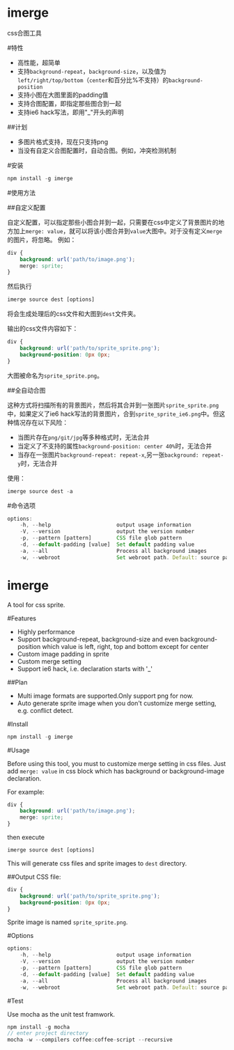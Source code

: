 imerge
======
css合图工具

#特性

* 高性能，超简单
* 支持`background-repeat`，`background-size`，以及值为`left/right/top/bottom`（`center`和百分比%不支持）的`background-position`
* 支持小图在大图里面的padding值
* 支持合图配置，即指定那些图合到一起
* 支持ie6 hack写法，即用"_"开头的声明

##计划

* 多图片格式支持，现在只支持png
* 当没有自定义合图配置时，自动合图。例如，冲突检测机制

#安装

```js
npm install -g imerge
```

#使用方法

##自定义配置

自定义配置，可以指定那些小图合并到一起，只需要在css中定义了背景图片的地方加上`merge: value`，就可以将该小图合并到`value`大图中。对于没有定义`merge`的图片，将忽略。
例如：
```css
div {
	background: url('path/to/image.png');
	merge: sprite;
}
```
然后执行
```js
imerge source dest [options]
```
将会生成处理后的css文件和大图到`dest`文件夹。

输出的css文件内容如下：
```css
div {
	background: url('path/to/sprite_sprite.png');
	background-position: 0px 0px;
}
```
大图被命名为`sprite_sprite.png`。

##全自动合图

这种方式将扫描所有的背景图片，然后将其合并到一张图片`sprite_sprite.png`中，如果定义了ie6 hack写法的背景图片，合到`sprite_sprite_ie6.png`中。但这种情况存在以下风险：
* 当图片存在`png/git/jpg`等多种格式时，无法合并
* 当定义了不支持的属性`background-position: center 40%`时，无法合并
* 当存在一张图片`background-repeat: repeat-x`,另一张`background: repeat-y`时，无法合并

使用：
```js
imerge source dest -a
```

#命令选项
```js
options:
	-h, --help                     output usage information
	-V, --version                  output the version number
	-p, --pattern [pattern]        CSS file glob pattern
	-d, --default-padding [value]  Set default padding value
	-a, --all                      Process all background images
	-w, --webroot                  Set webroot path. Default: source path                   
```

imerge
======

A tool for css sprite.

#Features

* Highly performance
* Support background-repeat, background-size and even background-position which value is left, right, top and bottom except for center
* Custom image padding in sprite
* Custom merge setting
* Support ie6 hack, i.e. declaration starts with '_'

##Plan

* Multi image formats are supported.Only support png for now.
* Auto generate sprite image when you don't customize merge setting, e.g. conflict detect.

#Install

```js
npm install -g imerge
```

#Usage

Before using this tool, you must to customize merge setting in css files. Just add `merge: value` in css block which has background or background-image declaration.

For example:
```css
div {
	background: url('path/to/image.png');
	merge: sprite;
}
```
then execute
```js
imerge source dest [options]
```
This will generate css files and sprite images to `dest` directory.

##Output
CSS file:
```css
div {
	background: url('path/to/sprite_sprite.png');
	background-position: 0px 0px;
}
```
Sprite image is named `sprite_sprite.png`.

#Options
```js
options:
	-h, --help                     output usage information
	-V, --version                  output the version number
	-p, --pattern [pattern]        CSS file glob pattern
	-d, --default-padding [value]  Set default padding value
	-a, --all                      Process all background images
	-w, --webroot                  Set webroot path. Default: source path  
```

#Test

Use mocha as the unit test framwork.

```js
npm install -g mocha
// enter project directory
mocha -w --compilers coffee:coffee-script --recursive  
```
				
